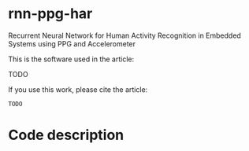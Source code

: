 # rnn-ppg-har
Recurrent Neural Network for Human Activity Recognition in Embedded Systems using PPG and Accelerometer

This is the software used in the article:

TODO

If you use this work, please cite the article:
```
TODO
```
# Code description

